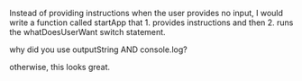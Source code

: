 Instead of providing instructions when the user provides no input, I would write a function called startApp that 1. provides instructions and then 2. runs the whatDoesUserWant switch statement. 

why did you use outputString AND console.log?

otherwise, this looks great. 



